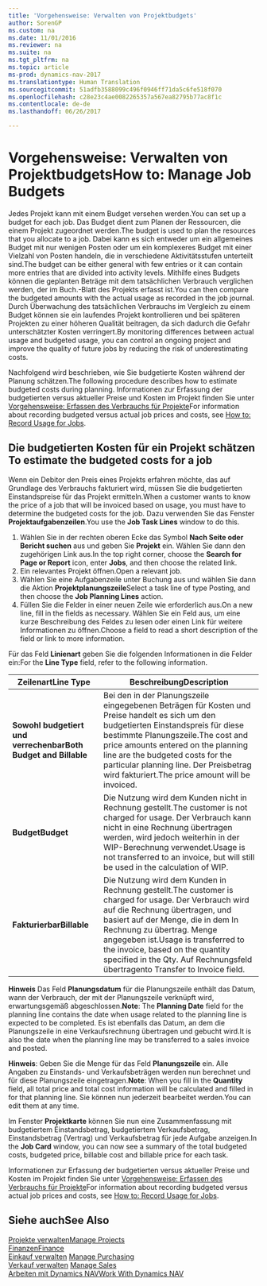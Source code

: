 ```yaml
---
title: 'Vorgehensweise: Verwalten von Projektbudgets'
author: SorenGP
ms.custom: na
ms.date: 11/01/2016
ms.reviewer: na
ms.suite: na
ms.tgt_pltfrm: na
ms.topic: article
ms-prod: dynamics-nav-2017
ms.translationtype: Human Translation
ms.sourcegitcommit: 51adfb3588099c496f0946ff71da5c6fe518f070
ms.openlocfilehash: c28e23c4ae0082265357a567ea82795b77ac8f1c
ms.contentlocale: de-de
ms.lasthandoff: 06/26/2017

---
```


# <a name="how-to-manage-job-budgets"></a><span data-ttu-id="3c228-102">Vorgehensweise: Verwalten von Projektbudgets</span><span class="sxs-lookup"><span data-stu-id="3c228-102">How to: Manage Job Budgets</span></span>
<span data-ttu-id="3c228-103">Jedes Projekt kann mit einem Budget versehen werden.</span><span class="sxs-lookup"><span data-stu-id="3c228-103">You can set up a budget for each job.</span></span> <span data-ttu-id="3c228-104">Das Budget dient zum Planen der Ressourcen, die einem Projekt zugeordnet werden.</span><span class="sxs-lookup"><span data-stu-id="3c228-104">The budget is used to plan the resources that you allocate to a job.</span></span> <span data-ttu-id="3c228-105">Dabei kann es sich entweder um ein allgemeines Budget mit nur wenigen Posten oder um ein komplexeres Budget mit einer Vielzahl von Posten handeln, die in verschiedene Aktivitätsstufen unterteilt sind.</span><span class="sxs-lookup"><span data-stu-id="3c228-105">The budget can be either general with few entries or it can contain more entries that are divided into activity levels.</span></span> <span data-ttu-id="3c228-106">Mithilfe eines Budgets können die geplanten Beträge mit dem tatsächlichen Verbrauch verglichen werden, der im Buch.-Blatt des Projekts erfasst ist.</span><span class="sxs-lookup"><span data-stu-id="3c228-106">You can then compare the budgeted amounts with the actual usage as recorded in the job journal.</span></span> <span data-ttu-id="3c228-107">Durch Überwachung des tatsächlichen Verbrauchs im Vergleich zu einem Budget können sie ein laufendes Projekt kontrollieren und bei späteren Projekten zu einer höheren Qualität beitragen, da sich dadurch die Gefahr unterschätzter Kosten verringert.</span><span class="sxs-lookup"><span data-stu-id="3c228-107">By monitoring differences between actual usage and budgeted usage, you can control an ongoing project and improve the quality of future jobs by reducing the risk of underestimating costs.</span></span>

<span data-ttu-id="3c228-108">Nachfolgend wird beschrieben, wie Sie budgetierte Kosten während der Planung schätzen.</span><span class="sxs-lookup"><span data-stu-id="3c228-108">The following procedure describes how to estimate budgeted costs during planning.</span></span> <span data-ttu-id="3c228-109">Informationen zur Erfassung der budgetierten versus aktueller Preise und Kosten im Projekt finden Sie unter [Vorgehensweise: Erfassen des Verbrauchs für Projekte](projects-how-record-job-usage.md)</span><span class="sxs-lookup"><span data-stu-id="3c228-109">For information about recording budgeted versus actual job prices and costs, see [How to: Record Usage for Jobs](projects-how-record-job-usage.md).</span></span>  

## <span data-ttu-id="3c228-110"><a name="JobBudgetCosts"></a> Die budgetierten Kosten für ein Projekt schätzen</span><span class="sxs-lookup"><span data-stu-id="3c228-110"><a name="JobBudgetCosts"></a> To estimate the budgeted costs for a job</span></span>  
<span data-ttu-id="3c228-111">Wenn ein Debitor den Preis eines Projekts erfahren möchte, das auf Grundlage des Verbrauchs fakturiert wird, müssen Sie die budgetierten Einstandspreise für das Projekt ermitteln.</span><span class="sxs-lookup"><span data-stu-id="3c228-111">When a customer wants to know the price of a job that will be invoiced based on usage, you must have to determine the budgeted costs for the job.</span></span> <span data-ttu-id="3c228-112">Dazu verwenden Sie das Fenster **Projektaufgabenzeilen**.</span><span class="sxs-lookup"><span data-stu-id="3c228-112">You use the **Job Task Lines** window to do this.</span></span>

1. <span data-ttu-id="3c228-113">Wählen Sie in der rechten oberen Ecke das Symbol **Nach Seite oder Bericht suchen** aus und geben Sie **Projekt** ein. Wählen Sie dann den zugehörigen Link aus.</span><span class="sxs-lookup"><span data-stu-id="3c228-113">In the top right corner, choose the **Search for Page or Report** icon, enter **Jobs**, and then choose the related link.</span></span>  
2. <span data-ttu-id="3c228-114">Ein relevantes Projekt öffnen.</span><span class="sxs-lookup"><span data-stu-id="3c228-114">Open a relevant job.</span></span>
3. <span data-ttu-id="3c228-115">Wählen Sie eine Aufgabenzeile unter Buchung aus und wählen Sie dann die Aktion **Projektplanungszeile**</span><span class="sxs-lookup"><span data-stu-id="3c228-115">Select a task line of type Posting, and then choose the **Job Planning Lines** action.</span></span>
4. <span data-ttu-id="3c228-116">Füllen Sie die Felder in einer neuen Zeile wie erforderlich aus.</span><span class="sxs-lookup"><span data-stu-id="3c228-116">On a new line, fill in the fields as necessary.</span></span> <span data-ttu-id="3c228-117">Wählen Sie ein Feld aus, um eine kurze Beschreibung des Feldes zu lesen oder einen Link für weitere Informationen zu öffnen.</span><span class="sxs-lookup"><span data-stu-id="3c228-117">Choose a field to read a short description of the field or link to more information.</span></span>   

<span data-ttu-id="3c228-118">Für das Feld **Linienart** geben Sie die folgenden Informationen in die Felder ein:</span><span class="sxs-lookup"><span data-stu-id="3c228-118">For the **Line Type** field, refer to the following information.</span></span>  

|<span data-ttu-id="3c228-119">Zeilenart</span><span class="sxs-lookup"><span data-stu-id="3c228-119">Line Type</span></span> |<span data-ttu-id="3c228-120">Beschreibung</span><span class="sxs-lookup"><span data-stu-id="3c228-120">Description</span></span> |
|----------|------------|
|<span data-ttu-id="3c228-121">**Sowohl budgetiert und verrechenbar**</span><span class="sxs-lookup"><span data-stu-id="3c228-121">**Both Budget and Billable**</span></span>|<span data-ttu-id="3c228-122">Bei den in der Planungszeile eingegebenen Beträgen für Kosten und Preise handelt es sich um den budgetierten Einstandspreis für diese bestimmte Planungszeile.</span><span class="sxs-lookup"><span data-stu-id="3c228-122">The cost and price amounts entered on the planning line are the budgeted costs for the particular planning line.</span></span> <span data-ttu-id="3c228-123">Der Preisbetrag wird fakturiert.</span><span class="sxs-lookup"><span data-stu-id="3c228-123">The price amount will be invoiced.</span></span>|
|<span data-ttu-id="3c228-124">**Budget**</span><span class="sxs-lookup"><span data-stu-id="3c228-124">**Budget**</span></span>|<span data-ttu-id="3c228-125">Die Nutzung wird dem Kunden nicht in Rechnung gestellt.</span><span class="sxs-lookup"><span data-stu-id="3c228-125">The customer is not charged for usage.</span></span> <span data-ttu-id="3c228-126">Der Verbrauch kann nicht in eine Rechnung übertragen werden, wird jedoch weiterhin in der WIP-Berechnung verwendet.</span><span class="sxs-lookup"><span data-stu-id="3c228-126">Usage is not transferred to an invoice, but will still be used in the calculation of WIP.</span></span>|
|<span data-ttu-id="3c228-127">**Fakturierbar**</span><span class="sxs-lookup"><span data-stu-id="3c228-127">**Billable**</span></span>|<span data-ttu-id="3c228-128">Die Nutzung wird dem Kunden in Rechnung gestellt.</span><span class="sxs-lookup"><span data-stu-id="3c228-128">The customer is charged for usage.</span></span> <span data-ttu-id="3c228-129">Der Verbrauch wird auf die Rechnung übertragen, und basiert auf der Menge, die in dem In Rechnung zu übertrag. Menge angegeben ist.</span><span class="sxs-lookup"><span data-stu-id="3c228-129">Usage is transferred to the invoice, based on the quantity specified in the Qty.</span></span> <span data-ttu-id="3c228-130">Auf Rechnungsfeld übertragen</span><span class="sxs-lookup"><span data-stu-id="3c228-130">to Transfer to Invoice field.</span></span>|

<span data-ttu-id="3c228-131">**Hinweis** Das Feld **Planungsdatum** für die Planungszeile enthält das Datum, wann der Verbrauch, der mit der Planungszeile verknüpft wird, erwartungsgemäß abgeschlossen.</span><span class="sxs-lookup"><span data-stu-id="3c228-131">**Note**: The **Planning Date** field for the planning line contains the date when usage related to the planning line is expected to be completed.</span></span> <span data-ttu-id="3c228-132">Es ist ebenfalls das Datum, an dem die Planungszeile in eine Verkaufsrechnung übertragen und gebucht wird.</span><span class="sxs-lookup"><span data-stu-id="3c228-132">It is also the date when the planning line may be transferred to a sales invoice and posted.</span></span>  

<span data-ttu-id="3c228-133">**Hinweis**: Geben Sie die Menge für das Feld **Planungszeile** ein. Alle Angaben zu Einstands- und Verkaufsbeträgen werden nun berechnet und für diese Planungszeile eingetragen.</span><span class="sxs-lookup"><span data-stu-id="3c228-133">**Note**: When you fill in the **Quantity** field, all total price and total cost information will be calculated and filled in for that planning line.</span></span> <span data-ttu-id="3c228-134">Sie können nun jederzeit bearbeitet werden.</span><span class="sxs-lookup"><span data-stu-id="3c228-134">You can edit them at any time.</span></span>

<span data-ttu-id="3c228-135">Im Fenster **Projektkarte** können Sie nun eine Zusammenfassung mit budgetiertem Einstandsbetrag, budgetiertem Verkaufsbetrag, Einstandsbetrag (Vertrag) und Verkaufsbetrag für jede Aufgabe anzeigen.</span><span class="sxs-lookup"><span data-stu-id="3c228-135">In the **Job Card** window, you can now see a summary of the total budgeted costs, budgeted price, billable cost and billable price for each task.</span></span>

<span data-ttu-id="3c228-136">Informationen zur Erfassung der budgetierten versus aktueller Preise und Kosten im Projekt finden Sie unter [Vorgehensweise: Erfassen des Verbrauchs für Projekte](projects-how-record-job-usage.md)</span><span class="sxs-lookup"><span data-stu-id="3c228-136">For information about recording budgeted versus actual job prices and costs, see [How to: Record Usage for Jobs](projects-how-record-job-usage.md).</span></span>

## <a name="see-also"></a><span data-ttu-id="3c228-137">Siehe auch</span><span class="sxs-lookup"><span data-stu-id="3c228-137">See Also</span></span>
[<span data-ttu-id="3c228-138">Projekte verwalten</span><span class="sxs-lookup"><span data-stu-id="3c228-138">Manage Projects</span></span>](projects-manage-projects.md)  
[<span data-ttu-id="3c228-139">Finanzen</span><span class="sxs-lookup"><span data-stu-id="3c228-139">Finance</span></span>](finance-setup.md)  
<span data-ttu-id="3c228-140">[Einkauf verwalten](purchasing-manage-purchasing.md)       </span><span class="sxs-lookup"><span data-stu-id="3c228-140">[Manage Purchasing](purchasing-manage-purchasing.md)       </span></span>  
<span data-ttu-id="3c228-141">[Verkauf verwalten](sales-manage-sales.md)    </span><span class="sxs-lookup"><span data-stu-id="3c228-141">[Manage Sales](sales-manage-sales.md)    </span></span>  
[<span data-ttu-id="3c228-142">Arbeiten mit Dynamics NAV</span><span class="sxs-lookup"><span data-stu-id="3c228-142">Work With Dynamics NAV</span></span>](ui-work-product.md)  

